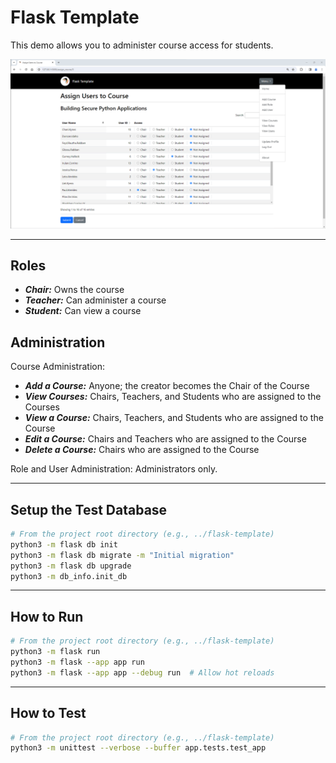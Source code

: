 # Flask Template

This demo allows you to administer course access for students.

![Assign Users to Course Screenshot](app/static/img/assign-users-screenshot.png)

-----

## Roles

- ***Chair:*** Owns the course
- ***Teacher:*** Can administer a course
- ***Student:*** Can view a course

## Administration

Course Administration:

- ***Add a Course:*** Anyone; the creator becomes the Chair of the Course
- ***View Courses:*** Chairs, Teachers, and Students who are assigned to the Courses
- ***View a Course:*** Chairs, Teachers, and Students who are assigned to the Course
- ***Edit a Course:*** Chairs and Teachers who are assigned to the Course
- ***Delete a Course:*** Chairs who are assigned to the Course

Role and User Administration: Administrators only.

-----

## Setup the Test Database

```bash
# From the project root directory (e.g., ../flask-template)
python3 -m flask db init
python3 -m flask db migrate -m "Initial migration"
python3 -m flask db upgrade
python3 -m db_info.init_db
```

-----

## How to Run

```bash
# From the project root directory (e.g., ../flask-template)
python3 -m flask run
python3 -m flask --app app run
python3 -m flask --app app --debug run  # Allow hot reloads
```

-----

## How to Test

```bash
# From the project root directory (e.g., ../flask-template)
python3 -m unittest --verbose --buffer app.tests.test_app
```
